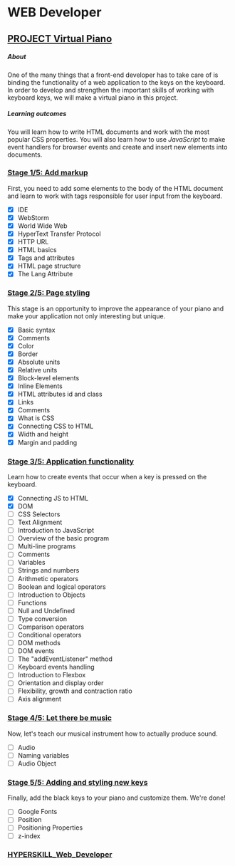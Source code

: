 # WEB Developer

## [PROJECT Virtual Piano](https://github.com/kakanew/HYPERSKILL_Web_Developer/tree/master/PROJECT_Virtual_Piano)

##### About

One of the many things that a front-end developer has to take care of is binding the functionality of a web application to the keys on the keyboard. In order to develop and strengthen the important skills of working with keyboard keys, we will make a virtual piano in this project.

##### Learning outcomes

You will learn how to write HTML documents and work with the most popular CSS properties. You will also learn how to use *JavaScript* to make event handlers for browser events and create and insert new elements into documents.

### [Stage 1/5: Add markup](https://github.com/kakanew/HYPERSKILL_Web_Developer/tree/master/PROJECT_Virtual_Piano/Stage_1-5_Add_markup) 

First, you need to add some elements to the body of the HTML document and learn to work with tags responsible for user input from the keyboard.

- [x] IDE
- [x] WebStorm
- [x] World Wide Web
- [x] HyperText Transfer Protocol
- [x] HTTP URL
- [x] HTML basics
- [x] Tags and attributes
- [x] HTML page structure
- [x] The Lang Attribute

### [Stage 2/5: Page styling](https://github.com/kakanew/HYPERSKILL_Web_Developer/tree/master/PROJECT_Virtual_Piano/Stage_2-5_Page_styling) 

This stage is an opportunity to improve the appearance of your piano and make your application not only interesting but unique.

- [x] Basic syntax
- [x] Comments
- [x] Color
- [x] Border
- [x] Absolute units
- [x] Relative units
- [x] Block-level elements
- [x] Inline Elements
- [x] HTML attributes id and class
- [x] Links
- [x] Comments
- [x] What is CSS
- [x] Connecting CSS to HTML
- [x] Width and height
- [x] Margin and padding

### [Stage 3/5: Application functionality](https://github.com/kakanew/HYPERSKILL_Web_Developer/tree/master/PROJECT_Virtual_Piano/Stage_3_5_Application_functionality)

Learn how to create events that occur when a key is pressed on the keyboard.

- [x] Connecting JS to HTML
- [x] DOM
- [ ] CSS Selectors
- [ ] Text Alignment
- [ ] Introduction to JavaScript
- [ ] Overview of the basic program
- [ ] Multi-line programs
- [ ] Comments
- [ ] Variables
- [ ] Strings and numbers
- [ ] Arithmetic operators
- [ ] Boolean and logical operators
- [ ] Introduction to Objects
- [ ] Functions
- [ ] Null and Undefined
- [ ] Type conversion
- [ ] Comparison operators
- [ ] Conditional operators
- [ ] DOM methods
- [ ] DOM events
- [ ] The "addEventListener" method
- [ ] Keyboard events handling
- [ ] Introduction to Flexbox
- [ ] Orientation and display order
- [ ] Flexibility, growth and contraction ratio
- [ ] Axis alignment

### [Stage 4/5: Let there be music](https://github.com/kakanew/HYPERSKILL_Web_Developer/tree/master/PROJECT_Virtual_Piano/Stage_4_5_Let_there_be_music) 

Now, let's teach our musical instrument how to actually produce sound.

- [ ] Audio
- [ ] Naming variables
- [ ] Audio Object

### [Stage 5/5: Adding and styling new keys](https://github.com/kakanew/HYPERSKILL_Web_Developer/tree/master/PROJECT_Virtual_Piano/Stage_5_5_Adding_and_styling_new_keys)

Finally, add the black keys to your piano and customize them. We're done!

- [ ] Google Fonts
- [ ] Position
- [ ] Positioning Properties
- [ ] z-index

### [HYPERSKILL_Web_Developer](https://github.com/kakanew/HYPERSKILL_Web_Developer)